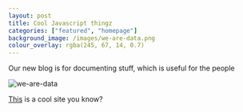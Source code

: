 ```yaml
---
layout: post
title: Cool Javascript thingz
categories: ["featured", "homepage"]
background_image: /images/we-are-data.png
colour_overlay: rgba(245, 67, 14, 0.7)
---
```

 
Our new blog is for documenting stuff, which is useful for the people

![we-are-data](/images/we-are-data.png)

[This](http://wearedata.watchdogs.com/) is a cool site you know?